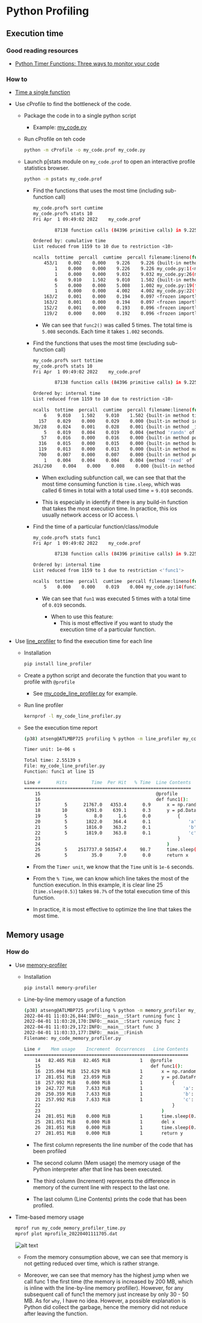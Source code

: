 # Python Profiling

## Execution time

### Good reading resources

- [Python Timer Functions: Three ways to monitor your code](https://realpython.com/python-timer/)

### How to

- [Time a single function](time_a_single_function.ipynb)

- Use cProfile to find the bottleneck of the code.

  - Package the code in to a single python script
    - Example: [my_code.py](my_code.py)

  - Run cProfile on teh code

    ```bash
    python -m cProfile -o my_code.prof my_code.py 
    ```

  - Launch p[stats module on `my_code.prof` to open an interactive profile statistics browser.

    ```bash
    python -m pstats my_code.prof
    ```

    - Find the functions that uses the most time (including sub-function call)

        ```bash
        my_code.prof% sort cumtime
        my_code.prof% stats 10
        Fri Apr  1 09:49:02 2022    my_code.prof

                87138 function calls (84396 primitive calls) in 9.225 seconds

        Ordered by: cumulative time
        List reduced from 1159 to 10 due to restriction <10>

        ncalls  tottime  percall  cumtime  percall filename:lineno(function)
            453/1    0.002    0.000    9.226    9.226 {built-in method builtins.exec}
                1    0.000    0.000    9.226    9.226 my_code.py:1(<module>)
                1    0.000    0.000    9.032    9.032 my_code.py:26(main)
                6    9.010    1.502    9.010    1.502 {built-in method time.sleep}
                5    0.000    0.000    5.008    1.002 my_code.py:19(func2)
                1    0.000    0.000    4.002    4.002 my_code.py:22(func3)
            163/2    0.001    0.000    0.194    0.097 <frozen importlib._bootstrap>:986(_find_and_load)
            163/2    0.001    0.000    0.194    0.097 <frozen importlib._bootstrap>:956(_find_and_load_unlocked)
            152/2    0.001    0.000    0.193    0.096 <frozen importlib._bootstrap>:650(_load_unlocked)
            119/2    0.000    0.000    0.192    0.096 <frozen importlib._bootstrap_external>:837(exec_module)
        ```

        - We can see that `func2()` was called 5 times. The total time is `5.008` seconds. Each time it takes `1.002` seconds.

    - Find the functions that uses the most time (excluding sub-function call)

        ```bash
        my_code.prof% sort tottime
        my_code.prof% stats 10
        Fri Apr  1 09:49:02 2022    my_code.prof

                87138 function calls (84396 primitive calls) in 9.225 seconds

        Ordered by: internal time
        List reduced from 1159 to 10 due to restriction <10>

        ncalls  tottime  percall  cumtime  percall filename:lineno(function)
            6    9.010    1.502    9.010    1.502 {built-in method time.sleep}
          157    0.029    0.000    0.029    0.000 {built-in method io.open_code}
        30/28    0.024    0.001    0.028    0.001 {built-in method _imp.create_dynamic}
            5    0.019    0.004    0.019    0.004 {method 'randn' of 'numpy.random.mtrand.RandomState' objects}
           57    0.016    0.000    0.016    0.000 {built-in method posix.getcwd}
          316    0.015    0.000    0.015    0.000 {built-in method builtins.compile}
          119    0.013    0.000    0.013    0.000 {built-in method marshal.loads}
          700    0.007    0.000    0.007    0.000 {built-in method posix.stat}
            1    0.004    0.004    0.004    0.004 {method 'read' of '_io.TextIOWrapper' objects}
        261/260    0.004    0.000    0.008    0.000 {built-in method builtins.__build_class__}
        ```

        - When excluding subfunction call, we can see that that the most time consuming function is `time.sleep`, which was called 6 times in total with a total used time = `9.010` seconds.

        - This is especially in identify if there is any build-in function that takes the most execution time. In practice, this ios usually network access or IO access.
    \

    - Find the time of a particular function/class/module

        ```bash
        my_code.prof% stats func1
        Fri Apr  1 09:49:02 2022    my_code.prof

                87138 function calls (84396 primitive calls) in 9.225 seconds

        Ordered by: internal time
        List reduced from 1159 to 1 due to restriction <'func1'>

        ncalls  tottime  percall  cumtime  percall filename:lineno(function)
            5    0.000    0.000    0.019    0.004 my_code.py:14(func1)
        ```

      - We can see that `fun1` was executed 5 times with a total time of `0.019` seconds.

        - When to use this feature:
          - This is most effective if you want to study the execution time of a particular function.

- Use [line_profiler](https://github.com/pyutils/line_profiler) to find the execution time for each line

  - Installation

    ```bash
    pip install line_profiler
    ```

  - Create a python script and decorate the function that you want to profile with `@profile`
    - See [my_code_line_profiler.py](my_code_line_profiler.py) for example.

  - Run line profiler

    ```bash
    kernprof -l my_code_line_profiler.py
    ```

  - See the execution time report

    ```bash
    (p38) atseng@ATLMBP725 profiling % python -m line_profiler my_code_line_profiler.py.lprof

    Timer unit: 1e-06 s

    Total time: 2.55139 s
    File: my_code_line_profiler.py
    Function: func1 at line 15

    Line #      Hits         Time  Per Hit   % Time  Line Contents
    ==============================================================
        15                                           @profile
        16                                           def func1():
        17         5      21767.0   4353.4      0.9      x = np.random.randn(100000)
        18        10       6391.0    639.1      0.3      y = pd.DataFrame(
        19         5          8.0      1.6      0.0          {
        20         5       1822.0    364.4      0.1              'a': np.random.randn(10000),
        21         5       1816.0    363.2      0.1              'b': np.random.randn(10000),
        22         5       1819.0    363.8      0.1              'c': np.random.randn(10000),
        23                                                   }
        24                                               )
        25         5    2517737.0 503547.4     98.7      time.sleep(0.5)
        26         5         35.0      7.0      0.0      return x

    ```

    - From the `Timer unit`, we know that the `Time` unit is `1e-6` seconds.

    - From the `% Time`, we can know which line takes the most of the function execution. In this example, it is clear line 25 (`time.sleep(0.5)`) takes `98.7%` of the total execution time of this function.

    - In practice, it is most effective to optimize the line that takes the most time.

## Memory usage

### How do

- Use [memory-profiler](https://pypi.org/project/memory-profiler/)

  - Installation

    ```bash
    pip install memory-profiler
    ```

  - Line-by-line memory usage of a function

    ```bash
    (p38) atseng@ATLMBP725 profiling % python -m memory_profiler my_code_memory_profiler.py
    2022-04-01 11:03:26,844:INFO:__main__:Start running func 1
    2022-04-01 11:03:28,170:INFO:__main__:Start running func 2
    2022-04-01 11:03:29,172:INFO:__main__:Start func 3
    2022-04-01 11:03:33,177:INFO:__main__:Finish
    Filename: my_code_memory_profiler.py

    Line #    Mem usage    Increment  Occurrences   Line Contents
    =============================================================
        14   82.465 MiB   82.465 MiB           1   @profile
        15                                         def func1():
        16  235.094 MiB  152.629 MiB           1       x = np.random.randn(2 * 10 ** 7)
        17  281.051 MiB   23.059 MiB           2       y = pd.DataFrame(
        18  257.992 MiB    0.000 MiB           1           {
        19  242.727 MiB    7.633 MiB           1               'a': np.random.randn(1000000),
        20  250.359 MiB    7.633 MiB           1               'b': np.random.randn(1000000),
        21  257.992 MiB    7.633 MiB           1               'c': np.random.randn(1000000),
        22                                                 }
        23                                             )
        24  281.051 MiB    0.000 MiB           1       time.sleep(0.5)
        25  281.051 MiB    0.000 MiB           1       del x
        26  281.051 MiB    0.000 MiB           1       time.sleep(0.1)
        27  281.051 MiB    0.000 MiB           1       return y
    ```

    - The first column represents the line number of the code that has been profiled

    - The second column (Mem usage) the memory usage of the Python interpreter after that line has been executed.

    - The third column (Increment) represents the difference in memory of the current line with respect to the last one.

    - The last column (Line Contents) prints the code that has been profiled.

- Time-based memory usage

  ```bash
  mprof run my_code_memory_profiler_time.py
  mprof plot mprofile_20220401111705.dat
  ```

  ![alt text](my_code_memory_profiler_time.png)

    - From the memory consumption above, we can see that memory is not getting reduced over time, which is rather strange.

    - Moreover, we can see that memory has the highest jump when we call func 1 the first time (the memory is increased by 200 MB, which is inline with the line-by-line memory profiller). However, for any subsequent call of func1 the memory just increase by only 30 - 50 MB. As for `why`, I have no idea. However, a possible explanation is Python did collect the garbage, hence the memory did not reduce after leaving the function.
